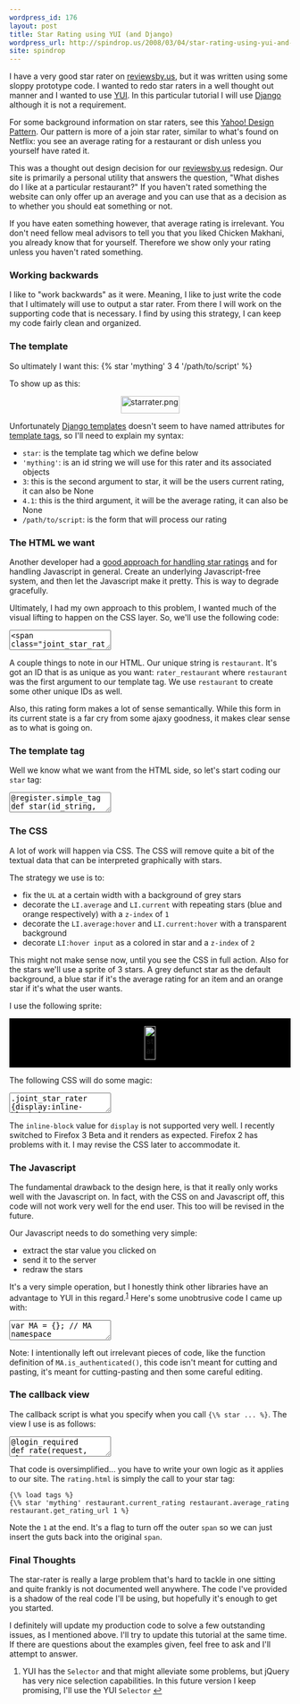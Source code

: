 ```yaml
---
wordpress_id: 176
layout: post
title: Star Rating using YUI (and Django)
wordpress_url: http://spindrop.us/2008/03/04/star-rating-using-yui-and-django/
site: spindrop
---
```

[django]: http://djangoproject.com/
[yui]: http://developer.yahoo.com/yui/
[rbu]: http://reviewsby.us/
[symfony]: http://symfony-project.com/

I have a very good star rater on [reviewsby.us][rbu], but it was written using
some sloppy prototype code.  I wanted to redo star raters in a well thought out
manner and I wanted to use [YUI][].  In this particular tutorial I will use
[Django][] although it is not a requirement.

For some background information on star raters, see this
[Yahoo! Design Pattern][yp].  Our pattern is more of a join star rater, similar
to what's found on Netflix: you see an average rating for a restaurant or dish
unless you yourself have rated it.

This was a thought out design decision for our [reviewsby.us][rbu] redesign.
Our site is primarily a personal utility that answers the question, "What
dishes do I like at a particular restaurant?"  If you haven't rated something
the website can only offer up an average and you can use that as a decision as
to whether you should eat something or not.

If you have eaten something however, that average rating is irrelevant.  You
don't need fellow meal advisors to tell you that you liked Chicken Makhani, you
already know that for yourself.  Therefore we show only your rating unless you
haven't rated something.

### Working backwards

I like to "work backwards" as it were.  Meaning, I like to just write the code
that I ultimately will use to output a star rater.  From there I will work on
the supporting code that is necessary.  I find by using this strategy, I can
keep my code fairly clean and organized.

### The template ###

So ultimately I want this:
	{\% star 'mything' 3 4 '/path/to/script' %}

To show up as this:

<div style="text-align:center">
<img src="http://spindrop.us/wp-content/uploads/2008/03/starrater.png" alt="starrater.png" border="0" width="105" height="31" />
</div>

<!--more-->

Unfortunately [Django templates][dt] doesn't seem to have named attributes for [template tags][tt], so I'll need to explain my syntax:

[dt]: http://www.djangoproject.com/documentation/templates/
[tt]: http://www.djangoproject.com/documentation/templates_python/

* `star`: is the template tag which we define below
* `'mything'`: is an id string we will use for this rater and its associated objects
* `3`: this is the second argument to star, it will be the users current rating, it can also be None
* `4.1`: this is the third argument, it will be the average rating, it can also be None
* `/path/to/script`: is the form that will process our rating

### The HTML we want

Another developer had a [good approach for handling star ratings][ysr] and for handling Javascript in general.  Create an underlying Javascript-free system, and then let the Javascript make it pretty.  This is way to degrade gracefully.

Ultimately, I had my own approach to this problem, I wanted much of the visual lifting to happen on the CSS layer.  So, we'll use the following code:

<p><textarea name="code" class="html">
<span class="joint_star_rater">
	<form id="rater_restaurant" method="post" action="/restaurant/pizza-luce/rate/">
		<fieldset>
			<legend>Rating</legend>
			<ul>

        <li style="width: 100px;" title="5" class="current meta">Current Rating: 5</li>


		<li title="Poor" class="star_1 star">
			<label for="restaurant_rating_1">Poor</label>
			<input type="radio" name="rating" value="1" id="restaurant_rating_1"/>
		</li>

		<li title="Fair" class="star_2 star">
			<label for="restaurant_rating_2">Fair</label>
			<input type="radio" name="rating" value="2" id="restaurant_rating_2"/>
		</li>

		<li title="Good" class="star_3 star">
			<label for="restaurant_rating_3">Good</label>
			<input type="radio" name="rating" value="3" id="restaurant_rating_3"/>
		</li>

		<li title="Very Good" class="star_4 star">
			<label for="restaurant_rating_4">Very Good</label>
			<input type="radio" name="rating" value="4" id="restaurant_rating_4"/>
		</li>

		<li title="Excellent" class="star_5 star">
			<label for="restaurant_rating_5">Excellent</label>
			<input type="radio" name="rating" value="5" id="restaurant_rating_5"/>
		</li>

			</ul>
		</fieldset>
		<input type="submit" name="rate" value="rate it" class="submit"/>
	</form>
</span>

</textarea></p>

A couple things to note in our HTML.  Our unique string is `restaurant`.  It's got an ID that is as unique as you want: `rater_restaurant` where `restaurant` was the first argument to our template tag.  We use `restaurant` to create some other unique IDs as well.

Also, this rating form makes a lot of sense semantically.  While this form in its current state is a far cry from some ajaxy goodness, it makes clear sense as to what is going on.


### The template tag

Well we know what we want from the HTML side, so let's start coding our `star` tag:

<p><textarea name="code" class="python">
@register.simple_tag
def star(id_string, current, average, path, spanfree=False):
    meta = None
    if current != None:
        meta = """
        <li class="current meta" title="%d" style="width:%dpx">Current Rating: %d</li>
        """ % (int(current), int(current)*20, int(current))
    else:
        meta = """
        <li class="average meta" title="%.1f" style="width:%dpx">Average Rating: %.1f</li>
        """ % (average, average*20,average)

    stars   = ''
    ratings = ['Poor', 'Fair', 'Good', 'Very Good', 'Excellent']

    for i in range(1,6):
        stars = stars + """
		<li class="star_%d star" title="%s">
			<label for="%s_rating_%d">%s</label>
			<input id="%s_rating_%d" type="radio" value="%d" name="rating"/>
		</li>
        """ % (i, ratings[i-1],id_string, i, ratings[i-1], id_string, i, i)
    html = """
	<form action="%s" method="post" id="rater_%s">
		<fieldset>
			<legend>Rating</legend>
			<ul>
			%s
			%s
			</ul>
		</fieldset>
		<input type="submit" class="submit" value="rate it" name="rate"/>
	</form>
    """ % (path, id_string, meta,stars)
    if spanfree:
        return html
    else:
        return """<span class="joint_star_rater">%s</span>""" % html
    return html

</textarea></p>


### The CSS

A lot of work will happen via CSS.  The CSS will remove quite a bit of the textual data that can be interpreted graphically with stars.

The strategy we use is to:

* fix the `UL` at a certain width with a background of grey stars
* decorate the `LI.average` and `LI.current` with repeating stars (blue and orange respectively) with a  `z-index` of `1`
* decorate the `LI.average:hover` and `LI.current:hover` with a transparent background
* decorate `LI:hover input` as a colored in star and a `z-index` of `2`

This might not make sense now, until you see the CSS in full action.  Also for the stars we'll use a sprite of 3 stars.  A grey defunct star as the default background, a blue star if it's the average rating for an item and an orange star if it's what the user wants.

I use the following sprite:
<div style="background: #000;text-align:center; padding:1em">
<img src="http://spindrop.us/wp-content/uploads/2008/03/stars.png" alt="stars.png" border="0" width="20" height="60" />
</div>

The following CSS will do some magic:

<p><textarea name="code" class="css">
.joint_star_rater {display:inline-block;}
.joint_star_rater ul{width:100px;position:relative;height:20px;background:url(../images/icons/stars.png) repeat-x 0 0}
.joint_star_rater li.meta{position:absolute;text-indent:-9999px;display:block;z-index:1;}
.joint_star_rater ul:hover li.meta{display:none;}
.joint_star_rater li.current{background:url(../images/icons/stars.png) repeat-x 0 -40px}
.joint_star_rater li.average{background:url(../images/icons/stars.png) repeat-x 0 -20px}
.joint_star_rater li{height:20px;width:20px;position:absolute;text-indent:-9999px;z-index:3;}
.joint_star_rater li.star_2{left:20px;}
.joint_star_rater li.star_3{left:40px}
.joint_star_rater li.star_4{left:60px}
.joint_star_rater li.star_5{left:80px}
.joint_star_rater li.star_1:hover{width:20px}
.joint_star_rater li.star_2:hover{width:40px}
.joint_star_rater li.star_3:hover{width:60px}
.joint_star_rater li.star_4:hover{width:80px}
.joint_star_rater li.star_5:hover{width:100px}
.joint_star_rater li.star:hover{background:url(../images/icons/stars.png) repeat-x 0 -40px;z-index:2;left:0;}
.joint_star_rater input.submit{display:none;}
</textarea></p>

The `inline-block` value for `display` is not supported very well.  I recently switched to Firefox 3 Beta and it renders as expected.  Firefox 2 has problems with it.  I may revise the CSS later to accommodate it.

### The Javascript

The fundamental drawback to the design here, is that it really only works well with the Javascript on.  In fact, with the CSS on and Javascript off, this code will not work very well for the end user.  This too will be revised in the future.

Our Javascript needs to do something very simple:
* extract the star value you clicked on
* send it to the server
* redraw the stars

It's a very simple operation, but I honestly think other libraries have an advantage to YUI in this regard.<sup id="#fnr_1">[1](#fn_1)</sup>  Here's some unobtrusive code I came up with:

<p><textarea name="code" class="js">
var MA = {}; // MA namespace
MA.e = YAHOO.util.Event;
MA.d = YAHOO.util.Dom;
MA.c = YAHOO.util.Connect;

MA.star_rater = function() {
    var e = YAHOO.util.Event;
    var d = YAHOO.util.Dom;

    return {
        init: function() {
            e.onDOMReady(this.setup,this, true)
        },

        setup: function() {
            e.on(d.get('doc4'),'click',this.handleClick,this,true);
        },

        handleClick: function(ev) {
            var target = e.getTarget(ev);
            if (d.hasClass(target, 'star')
            && d.hasClass(target.parentNode.parentNode.parentNode.parentNode, 'joint_star_rater')) {
                this.rate(target);
            }
        },

        rate: function(el) {
            if (MA.is_authenticated('Please sign in before rating =)')) {

                root   = el.parentNode.parentNode.parentNode.parentNode;
                action      = el.parentNode.parentNode.parentNode.action;
                input       = MA.d.getFirstChildBy(el, function(d) {return (d.tagName == 'input'||d.tagName=='INPUT')});
                this.value  = input.value;
                postdata    = "value="+this.value;

                handleSuccess = function(o) { root.innerHTML = o.responseText }
                callback = {
                    success:handleSuccess,
                }


                var request = MA.c.asyncRequest('POST', action, callback, postdata);
                // construct a connection object to this and use it to make a post
                // retrieve the post and then replace it with the original span
            }
        },

    }
}();

MA.star_rater.init();
</textarea></p>

Note: I intentionally left out irrelevant pieces of code, like the function definition of `MA.is_authenticated()`, this code isn't meant for cutting and pasting, it's meant for cutting-pasting and then some careful editing.

### The callback view

The callback script is what you specify when you call `{\% star ... %}`.  The view I use is as follows:

<p><textarea name="code" class="python">
@login_required
def rate(request, slug):
    MyObject = get_my_object()
    value    = request['value']

    MyObject,rate(value);
    return render_to_response("rating.html", locals(), context_instance=RequestContext(request))

</textarea></p>

That code is oversimplified... you have to write your own logic as it applies to our site.  The `rating.html` is simply the call to your star tag:

	{\% load tags %}
	{\% star 'mything' restaurant.current_rating restaurant.average_rating restaurant.get_rating_url 1 %}

Note the `1` at the end.  It's a flag to turn off the outer `span` so we can just insert the guts back into the original `span`.

### Final Thoughts

The star-rater is really a large problem that's hard to tackle in one sitting and quite frankly is not documented well anywhere.  The code I've provided is a shadow of the real code I'll be using, but hopefully it's enough to get you started.

I definitely will update my production code to solve a few outstanding issues, as I mentioned above.  I'll try to update this tutorial at the same time.  If there are questions about the examples given, feel free to ask and I'll attempt to answer.

[ysr]: http://www.unessa.net/en/hoyci/projects/yui-star-rating/
[yp]: http://developer.yahoo.com/ypatterns/pattern.php?pattern=ratinganobject

<div class="footnotes">
<ol>
<li id="fn_1">YUI has the <code>Selector</code> and that might alleviate some problems, but jQuery has very nice selection capabilities.  In this future version I keep promising, I'll use the YUI <code>Selector</code> <a href="#fnr_1" class="footnoteBackLink"  title="Jump back to footnote 1 in the text.">&#8617;</a></li></ol>
</div>
